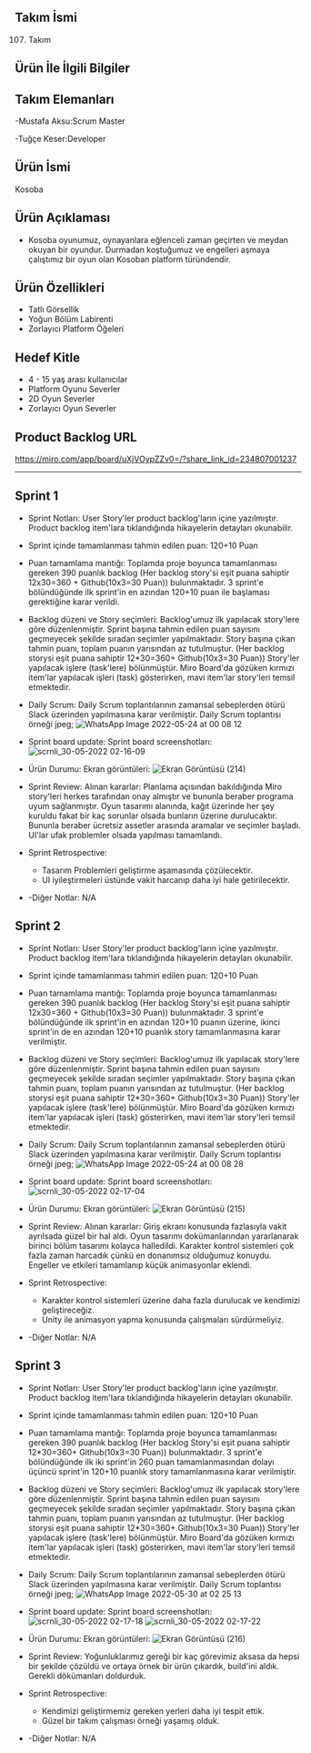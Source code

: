 Takım İsmi
---------------------------------
107. Takım

Ürün İle İlgili Bilgiler
----------------------------------
Takım Elemanları
----------------------------------
-Mustafa Aksu:Scrum Master

-Tuğçe Keser:Developer



Ürün İsmi
------------------------------------
Kosoba

Ürün Açıklaması
------------------------------------
- Kosoba oyunumuz, oynayanlara eğlenceli zaman geçirten ve meydan okuyan bir oyundur. Durmadan koştuğumuz ve engelleri aşmaya çalıştımız bir oyun olan Kosoban platform türündendir. 

Ürün Özellikleri
------------------------------------
- Tatlı Görsellik
- Yoğun Bölüm Labirenti
- Zorlayıcı Platform Öğeleri 


Hedef Kitle
------------------------------------
- 4 - 15 yaş arası kullanıcılar
- Platform Oyunu Severler
- 2D  Oyun Severler
- Zorlayıcı  Oyun Severler

Product Backlog URL
--------------------------------------
https://miro.com/app/board/uXjVOypZZv0=/?share_link_id=234807001237


-----------------------------------------------------------------------------------------------------------------------------------------------------------------------



Sprint 1
----------------------------------------
- Sprint Notları: User Story'ler product backlog'ların içine yazılmıştır. Product backlog item'lara tıklandığında hikayelerin detayları okunabilir.


- Sprint içinde tamamlanması tahmin edilen puan: 120+10 Puan


- Puan tamamlama mantığı: Toplamda proje boyunca tamamlanması gereken 390 puanlık backlog (Her backlog story'si eşit puana sahiptir 12x30=360 + Github(10x3=30 Puan)) bulunmaktadır. 3 sprint'e bölündüğünde ilk sprint'in en azından 120+10 puan ile başlaması gerektiğine karar verildi. 


- Backlog düzeni ve Story seçimleri: Backlog'umuz ilk yapılacak story'lere göre düzenlenmiştir. Sprint başına tahmin edilen puan sayısını geçmeyecek şekilde sıradan seçimler yapılmaktadır. Story başına çıkan tahmin puanı, toplam puanın yarısından az tutulmuştur. (Her backlog storysi eşit puana sahiptir 12*30=360+ Github(10x3=30 Puan)) Story'ler yapılacak işlere (task'lere) bölünmüştür. Miro Board'da gözüken kırmızı item'lar yapılacak işleri (task) gösterirken, mavi item'lar story'leri temsil etmektedir.


- Daily Scrum: Daily Scrum toplantılarının zamansal sebeplerden ötürü Slack üzerinden yapılmasına karar verilmiştir. Daily Scrum toplantısı örneği jpeg;
![WhatsApp Image 2022-05-24 at 00 08 12](https://user-images.githubusercontent.com/104508186/169906497-bc932a19-93e7-4378-9d01-73d1fea8c8a6.jpeg)

- Sprint board update: Sprint board screenshotları:
![scrnli_30-05-2022 02-16-09](https://user-images.githubusercontent.com/104508186/170895195-bf31ea6f-ce15-4b61-9273-9fced8c62950.png)


- Ürün Durumu: Ekran görüntüleri: 
![Ekran Görüntüsü (214)](https://user-images.githubusercontent.com/104508186/169905789-7d0abfed-7b4e-4b2b-b044-70c05ff33aa7.png)


- Sprint Review: Alınan kararlar: Planlama açısından bakıldığında Miro story'leri herkes tarafından onay almıştır ve bununla beraber programa uyum sağlanmıştır. Oyun tasarımı alanında, kağıt üzerinde her şey kuruldu fakat bir kaç sorunlar olsada bunların üzerine durulucaktır. Bununla beraber ücretsiz assetler arasında aramalar ve seçimler başladı. UI'lar ufak problemler olsada yapılması tamamlandı.


- Sprint Retrospective:
    - Tasarım Problemleri geliştirme aşamasında çözülecektir.
    - UI iyileştirmeleri üstünde vakit harcanıp daha iyi hale getirilecektir.


- -Diğer Notlar: N/A






Sprint 2
----------------------------------------
- Sprint Notları: User Story'ler product backlog'ların içine yazılmıştır. Product backlog item'lara tıklandığında hikayelerin detayları okunabilir.


- Sprint içinde tamamlanması tahmin edilen puan: 120+10 Puan


- Puan tamamlama mantığı: Toplamda proje boyunca tamamlanması gereken 390 puanlık backlog (Her backlog Story'si eşit puana sahiptir 12x30=360 + Github(10x3=30 Puan)) bulunmaktadır. 3 sprint'e bölündüğünde ilk sprint'in en azından 120+10 puanın üzerine, ikinci sprint'in de en azından 120+10 puanlık story tamamlanmasına karar verilmiştir.


- Backlog düzeni ve Story seçimleri: Backlog'umuz ilk yapılacak story'lere göre düzenlenmiştir. Sprint başına tahmin edilen puan sayısını geçmeyecek şekilde sıradan seçimler yapılmaktadır. Story başına çıkan tahmin puanı, toplam puanın yarısından az tutulmuştur. (Her backlog storysi eşit puana sahiptir 12*30=360+ Github(10x3=30 Puan)) Story'ler yapılacak işlere (task'lere) bölünmüştür. Miro Board'da gözüken kırmızı item'lar yapılacak işleri (task) gösterirken, mavi item'lar story'leri temsil etmektedir.


- Daily Scrum: Daily Scrum toplantılarının zamansal sebeplerden ötürü Slack üzerinden yapılmasına karar verilmiştir. Daily Scrum toplantısı örneği jpeg;
![WhatsApp Image 2022-05-24 at 00 08 28](https://user-images.githubusercontent.com/104508186/169906482-597e78aa-08d5-4a5b-a74e-9e3ee860bcfe.jpeg)


- Sprint board update: Sprint board screenshotları:
![scrnli_30-05-2022 02-17-04](https://user-images.githubusercontent.com/104508186/170895211-4dba281a-0d4e-4817-a18e-56fab89b5347.png)



- Ürün Durumu: Ekran görüntüleri:
![Ekran Görüntüsü (215)](https://user-images.githubusercontent.com/104508186/169905831-7e4aa16f-cd67-460c-b283-cacb066bfc7f.png)


- Sprint Review: Alınan kararlar: Giriş ekranı konusunda fazlasıyla vakit ayrılsada güzel bir hal aldı. Oyun tasarımı dokümanlarından yararlanarak birinci bölüm tasarımı kolayca halledildi. Karakter kontrol sistemleri çok fazla zaman harcadık çünkü en donanımsız olduğumuz konuydu. Engeller ve etkileri tamamlanıp küçük animasyonlar eklendi. 


- Sprint Retrospective: 
    - Karakter kontrol sistemleri üzerine daha fazla durulucak ve kendimizi geliştireceğiz.
    - Unity ile animasyon yapma konusunda çalışmaları sürdürmeliyiz.


- -Diğer Notlar: N/A



Sprint 3
----------------------------------------
- Sprint Notları: User Story'ler product backlog'ların içine yazılmıştır. Product backlog item'lara tıklandığında hikayelerin detayları okunabilir.


- Sprint içinde tamamlanması tahmin edilen puan: 120+10 Puan


- Puan tamamlama mantığı: Toplamda proje boyunca tamamlanması gereken 390 puanlık backlog (Her backlog Story'si eşit puana sahiptir 12*30=360+ Github(10x3=30 Puan)) bulunmaktadır. 3 sprint'e bölündüğünde ilk iki sprint'in 260 puan tamamlanmasından dolayı üçüncü sprint'in 120+10 puanlık story tamamlanmasına karar verilmiştir.


- Backlog düzeni ve Story seçimleri: Backlog'umuz ilk yapılacak story'lere göre düzenlenmiştir. Sprint başına tahmin edilen puan sayısını geçmeyecek şekilde sıradan seçimler yapılmaktadır. Story başına çıkan tahmin puanı, toplam puanın yarısından az tutulmuştur. (Her backlog storysi eşit puana sahiptir 12*30=360+ Github(10x3=30 Puan)) Story'ler yapılacak işlere (task'lere) bölünmüştür. Miro Board'da gözüken kırmızı item'lar yapılacak işleri (task) gösterirken, mavi item'lar story'leri temsil etmektedir.


- Daily Scrum: Daily Scrum toplantılarının zamansal sebeplerden ötürü Slack üzerinden yapılmasına karar verilmiştir. Daily Scrum toplantısı örneği jpeg;
![WhatsApp Image 2022-05-30 at 02 25 13](https://user-images.githubusercontent.com/104508186/170895420-20bef12f-3280-4e1e-b3b8-2cf32eac7f0b.jpeg)


- Sprint board update: Sprint board screenshotları:
![scrnli_30-05-2022 02-17-18](https://user-images.githubusercontent.com/104508186/170895225-7b15d99e-eef8-4f81-8ff6-7f38b2bdfd2b.png)
![scrnli_30-05-2022 02-17-22](https://user-images.githubusercontent.com/104508186/170895227-869edfaa-8325-4bd1-9b8a-0ce482a54995.png)


- Ürün Durumu: Ekran görüntüleri: 
![Ekran Görüntüsü (216)](https://user-images.githubusercontent.com/104508186/169905836-bd7e6a2b-6c26-482b-bc07-16b57e3f188b.png)


- Sprint Review: Yoğunluklarımız gereği bir kaç görevimiz aksasa da hepsi bir şekilde çözüldü ve ortaya örnek bir ürün çıkardık, build'ini aldık. Gerekli dökümanları  doldurduk.


- Sprint Retrospective: 
    - Kendimizi geliştirmemiz gereken yerleri daha iyi tespit ettik.
    - Güzel bir takım çalışması örneği yaşamış olduk.

- -Diğer Notlar: N/A








